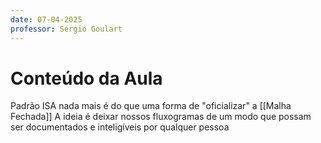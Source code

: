 ```yaml
---
date: 07-04-2025
professor: Sérgio Goulart
---
```

# Conteúdo da Aula
  Padrão ISA nada mais é do que uma forma de "oficializar" a [[Malha Fechada]]
  A ideia é deixar nossos fluxogramas de um modo que possam ser documentados e inteligíveis por qualquer pessoa
